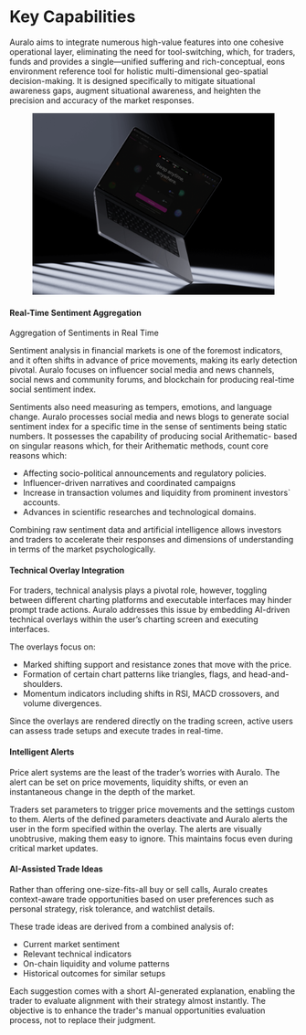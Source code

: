 # Key Capabilities

Auralo aims to integrate numerous high-value features into one cohesive operational layer, eliminating the need for tool-switching, which, for traders, funds and provides a single—unified suffering and rich-conceptual, eons environment reference tool for holistic multi-dimensional geo-spatial decision-making. It is designed specifically to mitigate situational awareness gaps, augment situational awareness, and heighten the precision and accuracy of the market responses.

<figure><img src="../.gitbook/assets/AuraloHUDLaptopII.png" alt=""><figcaption></figcaption></figure>

#### Real-Time Sentiment Aggregation

Aggregation of Sentiments in Real Time

Sentiment analysis in financial markets is one of the foremost indicators, and it often shifts in advance of price movements, making its early detection pivotal. Auralo focuses on influencer social media and news channels, social news and community forums, and blockchain for producing real-time social sentiment index.

Sentiments also need measuring as tempers, emotions, and language change. Auralo processes social media and news blogs to generate social sentiment index for a specific time in the sense of sentiments being static numbers. It possesses the capability of producing social Arithematic- based on singular reasons which, for their Arithematic methods, count core reasons which:

* Affecting socio-political announcements and regulatory policies.
* Influencer-driven narratives and coordinated campaigns
* Increase in transaction volumes and liquidity from prominent investors\` accounts.
* Advances in scientific researches and technological domains.

Combining raw sentiment data and artificial intelligence allows investors and traders to accelerate their responses and dimensions of understanding in terms of the market psychologically.





#### Technical Overlay Integration

For traders, technical analysis plays a pivotal role, however, toggling between different charting platforms and executable interfaces may hinder prompt trade actions. Auralo addresses this issue by embedding AI-driven technical overlays within the user’s charting screen and executing interfaces.

The overlays focus on:

* Marked shifting support and resistance zones that move with the price.
* Formation of certain chart patterns like triangles, flags, and head-and-shoulders.
* Momentum indicators including shifts in RSI, MACD crossovers, and volume divergences.

Since the overlays are rendered directly on the trading screen, active users can assess trade setups and execute trades in real-time.



#### Intelligent Alerts

Price alert systems are the least of the trader’s worries with Auralo. The alert can be set on price movements, liquidity shifts, or even an instantaneous change in the depth of the market.

Traders set parameters to trigger price movements and the settings custom to them. Alerts of the defined parameters deactivate and Auralo alerts the user in the form specified within the overlay. The alerts are visually unobtrusive, making them easy to ignore. This maintains focus even during critical market updates.



#### AI-Assisted Trade Ideas

Rather than offering one-size-fits-all buy or sell calls, Auralo creates context-aware trade opportunities based on user preferences such as personal strategy, risk tolerance, and watchlist details.

These trade ideas are derived from a combined analysis of:

* Current market sentiment
* Relevant technical indicators
* On-chain liquidity and volume patterns
* Historical outcomes for similar setups

Each suggestion comes with a short AI-generated explanation, enabling the trader to evaluate alignment with their strategy almost instantly. The objective is to enhance the trader's manual opportunities evaluation process, not to replace their judgment.

